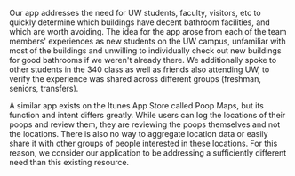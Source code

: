 Our app addresses the need for UW students, faculty, visitors, etc to quickly determine which buildings have decent bathroom facilities, and which are worth avoiding. The idea for the app arose from each of the team members' experiences as new students on the UW campus, unfamiliar with most of the buildings and unwilling to individually check out new buildings for good bathrooms if we weren't already there. We additionally spoke to other students in the 340 class as well as friends also attending UW, to verify the experience was shared across different groups (freshman, seniors, transfers). 

A similar app exists on the Itunes App Store called Poop Maps, but its function and intent differs greatly. While users can log the locations of their poops and review them, they are reviewing the poops themselves and not the locations. There is also no way to aggregate location data or easily share it with other groups of people interested in these locations. For this reason, we consider our application to be addressing a sufficiently different need than this existing resource.